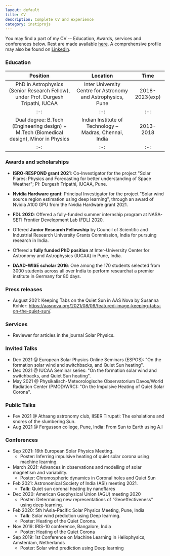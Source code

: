 ```yaml
---
layout: default
title: CV
description: Complete CV and experience
category: instiprojs
---
```


You may find a part of my CV -- Education, Awards, services and conferences below. Rest are made available [here](https://drive.google.com/file/d/17OwrohcDHa7z3-3AeTQ0qo3zTvhurDdU/view?usp=sharing). A comprehensive profile may also be found on [Linkedin](https://www.linkedin.com/in/vishal-upendran1995).


### Education

|Position|Location|Time|
|:-:|:-:|:-:|
|PhD in Astrophysics (Senior Research Fellow), under Prof. Durgesh Tripathi, IUCAA|Inter University Centre for Astronomy and Astrophysics, Pune|2018-2023(exp)|
|:-:|:-:|:-:|
|Dual degree: B.Tech (Engineering design) + M.Tech (Biomedical design), Minor in Physics|Indian Institute of Technology – Madras, Chennai, India| 2013-2018|
|:-:|:-:|:-:|

### Awards and scholarships
- **ISRO-RESPOND grant 2021**: Co-Investigator for the project "Solar Flares: Physics and Forecasting for better understanding of Space Weather"; PI: Durgesh Tripathi, IUCAA, Pune.

- **Nvidia Hardware grant**: Principal Investigator for the project "Solar wind source region estimation using deep learning", through an award of Nvidia A100 GPU from the Nvidia Hardware grant 2021.

- **FDL 2020**: Offered a fully-funded summer internship program at NASA-SETI Frontier Development Lab (FDL) 2020.

- Offered **Junior Research Fellowship** by Council of Scientific and Industrial Research University Grants Commission, India for pursuing research in India.

- Offered a **fully funded PhD position** at Inter-University Center for Astronomy and Astrophysics (IUCAA) in Pune, India.

- **DAAD-WISE scholar 2016**: One among the 170 students selected from 3000 students across all over India to perform researchat a premier institute in Germany for 80 days.

### Press releases
- August 2021: Keeping Tabs on the Quiet Sun in AAS Nova by Susanna Kohler: https://aasnova.org/2021/08/09/featured-image-keeping-tabs-on-the-quiet-sun/. 

### Services
- Reviewer for articles in the journal Solar Physics.

### Invited Talks
-  Dec 2021 @ European Solar Physics Online Seminars (ESPOS): "On the formation solar wind and switchbacks, and Quiet Sun heating".
-  Dec 2021 @ IUCAA Seminar series: "On the formation solar wind and switchbacks, and Quiet Sun heating".
-  May 2021 @ Physikalisch-Meteorologische Observatorium Davos/World Radiation Center (PMOD/WRC): "On the Impulsive Heating of Quiet Solar Corona".

### Public Talks
-  Fev 2021 @ Athaang astronomy club, IISER Tirupati: The exhalations and snores of the slumbering Sun.
-  Aug 2021 @ Fergusson college, Pune, India: From Sun to Earth using A.I

### Conferences

- Sep 2021: 16th European Solar Physics Meeting.
    - Poster: Inferring impulsive heating of quiet solar corona using machine learning.
- March 2021: Advances in observations and modelling of solar magnetism and variability.
    - Poster: Chromospheric dynamics in Coronal holes and Quiet Sun
- Feb 2021: Astronomical Society of India (ASI) meeting 2021.
    - **Talk**: Quiet sun coronal heating by nanoflares
- Dec 2020: American Geophysical Union (AGU) meeting 2020
    - Poster: Determining new representations of “Geoeffectiveness" using deep learning.
- Feb 2020: 5th hAsia-Pacific Solar Physics Meeting, Pune, India
    - **Talk**: Solar wind prediction using Deep learning.
    - Poster: Heating of the Quiet Corona.
- Nov 2019: IRIS-10 conference, Bangalore, India
    - Poster: Heating of the Quiet Corona
- Sep 2019: 1st Conference on Machine Learning in Heliophysics, Amsterdam, Netherlands
    - Poster: Solar wind prediction using Deep learning 